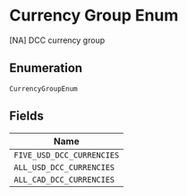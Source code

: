 
# Currency Group Enum

[NA] DCC currency group

## Enumeration

`CurrencyGroupEnum`

## Fields

| Name |
|  --- |
| `FIVE_USD_DCC_CURRENCIES` |
| `ALL_USD_DCC_CURRENCIES` |
| `ALL_CAD_DCC_CURRENCIES` |

